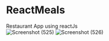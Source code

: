 # ReactMeals
Restaurant App using reactJs  
![Screenshot (525)](https://github.com/SHIVani-708/ReactMeals/assets/84314749/8b9925b1-dabc-45f7-b22d-a7f3aee04f50)
![Screenshot (526)](https://github.com/SHIVani-708/ReactMeals/assets/84314749/b6c46cd6-18ab-457c-bfa2-83615f217d83)

